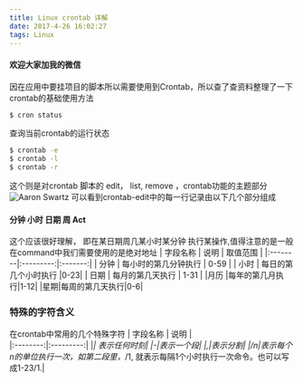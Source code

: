 ```yaml
---
title: Linux crontab 详解
date: 2017-4-26 16:02:27
tags: Linux
---
```

#### 欢迎大家加我的微信
因在应用中要挂项目的脚本所以需要使用到Crontab，所以查了查资料整理了一下crontab的基础使用方法

```bash
$ cron status
```
查询当前crontab的运行状态
```bash
$ crontab -e
$ crontab -l
$ crontab -r
```
这个则是对crontab 脚本的 edit， list, remove  ，crontab功能的主题部分
![Aaron Swartz](https://raw.githubusercontent.com/hwt83525055/PhotoSource/master/Crontab_1.jpg)
可以看到crontab-edit中的每一行记录由以下几个部分组成
#### 分钟 小时 日期 周 Act

 这个应该很好理解， 即在某日期周几某小时某分钟 执行某操作,值得注意的是一般在command中我们需要使用的是绝对地址
 | 字段名称        | 说明         | 取值范围  |
|:--------|:---------:|:-------:|
| 分钟      | 每小时的第几分钟执行 | 0-59 |
| 小时    | 每日的第几个小时执行 |0-23|
| 日期 | 每月的第几天执行 | 1-31 |
|月历 |每年的第几月执行|1-12|
|星期|每周的第几天执行|0-6|

### 特殊的字符含义
在crontab中常用的几个特殊字符
| 字段名称        | 说明    |     
|:--------:|:---------:|
|*| 表示任何时刻|
|-|表示一个段|
|,|表示分割|
|/n|表示每个n的单位执行一次，如第二段里，*/1, 就表示每隔1个小时执行一次命令。也可以写成1-23/1.|
